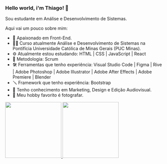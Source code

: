### Hello world, i'm Thiago! 📎

Sou estudante em Análise e Desenvolvimento de Sistemas.


Aqui vai um pouco sobre mim:

- 🥰 Apaixonado em Front-End.
- 👨‍💻 Curso atualmente Análise e Desenvolvimento de Sistemas na Pontifícia Universidade Católica de Minas Gerais (PUC Minas).
- ⚙️ Atualmente estou estudando: HTML | CSS | JavaScript | React
- 📝 Metodologia: Scrum
- 🛠 Ferramentas que tenho experiência: Visual Studio Code | Figma | Rive | Adobe Photoshop | Adobe Illustrator | Adobe After Effects | Adobe Premiere | Blender
- 🪛 Framework que tenho experiência: Bootstrap
- 🔬 Tenho conhecimento em Marketing, Design e Edição Audiovisual.
- 📸 Meu hobby favorito é fotografar.


<div>
<a href="https://github.com/seu-usuário-aqui">
<img height="180em" src="https://github-readme-stats.vercel.app/api/top-langs/?Thiago-Terrinha&layout=compact&langs_count=7&theme=dracula"/>
<img height="180em" src="https://github-readme-stats.vercel.app/api?Thiago-Terrinha&show_icons=true&theme=dracula&include_all_commits=true&count_private=true"/>
</div

